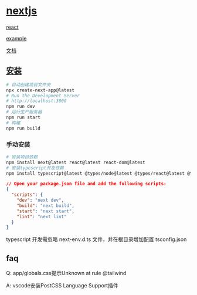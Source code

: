 # [nextjs](https://nextjs.org/)

[react](https://nextjs.org/learn/react-foundations)

[example](https://nextjs.org/learn/dashboard-app)

[文档](https://nextjs.org/docs)

## [安装](https://nextjs.org/docs/getting-started/installation)

```bash
# 自动创建项目文件夹
npx create-next-app@latest
# Run the Development Server
# http://localhost:3000
npm run dev
# 运行生产服务器
npm run start
# 构建
npm run build
```

### 手动安装

```bash
# 安装项目依赖
npm install next@latest react@latest react-dom@latest
# 安装typescript开发依赖
npm install typescript@latest @types/node@latest @types/react@latest @types/react-dom@latest -D
```

```json
// Open your package.json file and add the following scripts:
{
  "scripts": {
    "dev": "next dev",
    "build": "next build",
    "start": "next start",
    "lint": "next lint"
  }
}
```

typescript 开发需忽略 next-env.d.ts 文件，并在根目录增加配置 tsconfig.json

## faq

Q: app/globals.css提示Unknown at rule @tailwind

A: vscode安装PostCSS Language Support插件
